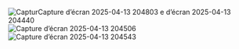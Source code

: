 
![Captur![Capture d’écran 2025-04-13 204803](https://github.com/user-attachments/assets/ad9a827f-0bf7-4400-87e6-a22efbfd460d)
e d’écran 2025-04-13 204440](https://github.com/user-attachments/assets/610f6f08-7174-42dd-b113-f9a626438e12)
![Capture d’écran 2025-04-13 204506](https://github.com/user-attachments/assets/2259cb79-1d61-4b72-8dce-b678f40adca5)
![Capture d’écran 2025-04-13 204543](https://github.com/user-attachments/assets/1e9856bc-4023-4565-a2c4-0470be347fde)
